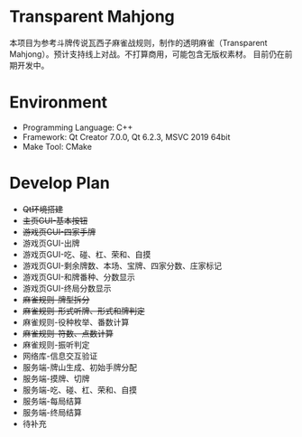 # Transparent Mahjong

本项目为参考斗牌传说瓦西子麻雀战规则，制作的透明麻雀（Transparent Mahjong）。预计支持线上对战。不打算商用，可能包含无版权素材。
目前仍在前期开发中。

# Environment

- Programming Language: C++
- Framework: Qt Creator 7.0.0, Qt 6.2.3, MSVC 2019 64bit
- Make Tool: CMake

# Develop Plan

- ~~Qt环境搭建~~
- ~~主页GUI-基本按钮~~
- ~~游戏页GUI-四家手牌~~
- 游戏页GUI-出牌
- 游戏页GUI-吃、碰、杠、荣和、自摸
- 游戏页GUI-剩余牌数、本场、宝牌、四家分数、庄家标记
- 游戏页GUI-和牌番种、分数显示
- 游戏页GUI-终局分数显示
- ~~麻雀规则-牌型拆分~~
- ~~麻雀规则-形式听牌、形式和牌判定~~
- 麻雀规则-役种枚举、番数计算
- ~~麻雀规则-符数、点数计算~~
- 麻雀规则-振听判定
- 网络库-信息交互验证
- 服务端-牌山生成、初始手牌分配
- 服务端-摸牌、切牌
- 服务端-吃、碰、杠、荣和、自摸
- 服务端-每局结算
- 服务端-终局结算
- 待补充



